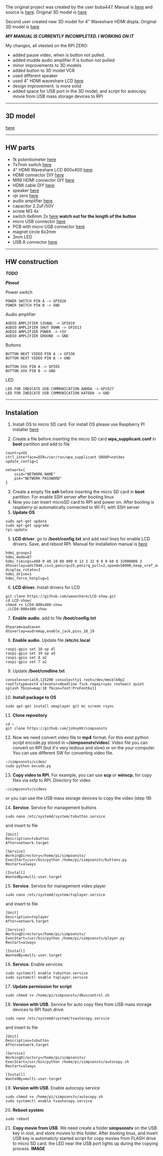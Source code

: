 
The original project was created by the user buba447. Manual is [here](https://withrow.io/simpsons-tv-build-guide) and source is [here](https://github.com/buba447/simpsonstv). Original 3D model is [here](https://www.thingiverse.com/thing:4943159)

Second user created new 3D model for 4" Waveshare HDMI displa. Original 3D model is [here](https://www.thingiverse.com/thing:5019648)

***MY MANUAL IS CURRENTLY INCOMPLETED. I WORKING ON IT***

My changes, all otested on the RPI ZERO:
- added pause video, when is button not pulled.
- added mudde audio amplifier if is button not pulled
- minor improvements to 3D models
- added button to 3D model VCR
- used different speaker
- used 4" HDMI waveshare LCD [here](https://www.waveshare.com/wiki/4inch_HDMI_LCD)
- design improvement. is more solid
- added space for USB port in the 3D model, and script for autocopy movie from USB mass storage devices to RPI 

---
3D model
---
[here](https://www.thingiverse.com/thing:5147344)

---
HW parts
---
- 1k potentiometer [here](https://www.tme.eu/en/details/pc16bu-1k-lin/cond-plastic-single-turn-potentiometers/omeg/)
- 7x7mm switch [here](https://www.aliexpress.com/item/32704922363.html)
- 4" HDMI Waveshare LCD 800x400 [here](https://rlx.sk/sk/9-5-lcd-display/5454-4inch-hdmi-lcd-800480-ips-waveshare-4-touch-screen-lcd-hdmi-interface-ips-screen-designed-for-raspberry-pi-12030.html)
- HDMI connector DIY [here](https://rpishop.cz/redukce/2176-waveshare-mini-hdmi-adapter-pro-diy-hdmi-kabel.html)
- MINI HDMI connector DIY [here](https://rpishop.cz/redukce/1205-waveshare-hdmi-adapter-pro-diy-hdmi-kabel-pravouhy.html)
- HDMI cable DIY [here](https://rpishop.cz/hdmi/1209-waveshare-diy-hdmi-plochy-kabel-02m.html)
- speaker [here](https://rpishop.cz/reproduktory/1204-waveshare-8-5w-reproduktor.html)
- rpi zero [here](https://rpishop.cz/zero/632-raspberry-pi-zero.html)
- audio amplifier [here](https://rlx.sk/sk/audio-voice-boards-speech-recognition/3397-mono-25w-class-d-audio-amplifier-pam8302-adafruit-2130.html)
- capacitor 2.2uF/50V
- screw M3 4x
- switch 6x6mm 2x [here](https://www.tme.eu/en/details/tact-64k/microswitches-tact/ninigi/) **watch out for the length of the button**
- micro USB connector [here](https://www.aliexpress.com/item/32916571891.html?spm=a2g0o.productlist.0.0.284c68canDNCGE&algo_pvid=d8468b46-a429-405d-a448-26761076313c&algo_exp_id=d8468b46-a429-405d-a448-26761076313c-5&pdp_ext_f=%7B%22sku_id%22%3A%2266023288418%22%7D)
- PCB with micro USB connector [here](https://www.aliexpress.com/item/4000484202812.html?spm=a2g0o.productlist.0.0.52451297eW2VB6&algo_pvid=d8623308-0e8e-433a-b8c3-d0a98947ac72&aem_p4p_detail=202111260636579663439259216280013679493&algo_exp_id=d8623308-0e8e-433a-b8c3-d0a98947ac72-9&pdp_ext_f=%7B%22sku_id%22%3A%2210000002007513401%22%7D)
- magnet circle 6x2mm
- 3mm LED
- USB A connector [here](https://www.aliexpress.com/item/4000806581109.html?spm=a2g0o.productlist.0.0.2c402a18K0POfK&algo_pvid=fe076f0d-f35f-4749-a6fb-6e73d8c0a93d&algo_exp_id=fe076f0d-f35f-4749-a6fb-6e73d8c0a93d-11&pdp_ext_f=%7B%22sku_id%22%3A%2210000008096938788%22%7D)

---
HW construction
---
***TODO***


***Pinout***

Power switch
```
POWER SWITCH PIN A -> GPIO26
POWER SWITCH PIN B -> GND
```
Audio amplifier
```
AUDIO AMPLIFIER SIGNAL -> GPIO19
AUDIO AMPLIFIER SHUT DOWN -> GPIO13
AUDIO AMPLIFIER POWER -> +5V
AUDIO AMPLIFIER GROUND -> GND
```
Buttons
```
BUTTON NEXT VIDEO PIN A -> GPIO6
BUTTON NEXT VIDEO PIN B -> GND

BUTTON XXX PIN A -> GPIO5
BUTTON XXX PIN B -> GND
```
LED
```
LED FOR INDICATE USB COMMUNICATION ANODA -> GPIO27
LED FOR INDICATE USB COMMUNICATION KATODA -> GND
```

---
Instalation
---
1. Install OS to micro SD card. For install OS please use Raspberry PI installer [here](https://www.raspberrypi.com/software/)

2. Create a file before inserting the micro SD card **wpa_supplicant.conf** in **boot** partition and add to file
```
country=US
ctrl_interface=DIR=/var/run/wpa_supplicant GROUP=netdev
update_config=1

network={
    ssid="NETWORK NAME"
    psk="NETWORK PASSWORD"
}
```
3. Create a empty file **ssh** before inserting the micro SD card in **boot** partition. For enable SSH server after booting linux
4. Now you can insert microSD card to RPI and power on. After booting is raspberry-pi automatically connected to WI-FI, with SSH server
5. **Update OS**
```
sudo apt-get update
sudo apt-get upgrade
rpi-update
```
5. **LCD driver**. go to **/boot/config.txt** and add next lines for enable LCD drivers. Save, and reboot RPI. Manual for installation  manual is [here](https://www.waveshare.com/wiki/4inch_HDMI_LCD)
```
hdmi_group=2
hdmi_mode=87
hdmi_timings=480 0 40 10 80 800 0 13 3 32 0 0 0 60 0 32000000 3
dtoverlay=ads7846,cs=1,penirq=25,penirq_pull=2,speed=50000,keep_vref_on=0,swapxy=0,pmax=255,xohms=150,xmin=200,xmax=3900,ymin=200,ymax=3900
display_rotate=3
hdmi_drive=1
hdmi_force_hotplug=1
```
6. **LCD driver.** Install drivers for LCD
```
git clone https://github.com/waveshare/LCD-show.git
cd LCD-show/
chmod +x LCD4-800x480-show
./LCD4-800x480-show
```
7. **Enable audio.** add to file **/boot/config.txt**
```
dtparam=audio=on
dtoverlay=audremap,enable_jack,pins_18_19
```
8. **Enable audio.** Update file **/etc/rc.local**
```
raspi-gpio set 18 op dl
raspi-gpio set 19 op a5 
raspi-gpio set 8 a2
raspi-gpio set 7 a2
```
9. Update **/boot/cmdline.txt**
```
console=serial0,115200 console=tty1 root=/dev/mmcblk0p2 rootfstype=ext4 elevator=deadline fsck.repair=yes rootwait quiet splash fbcon=map:10 fbcon=font:ProFont6x11
```
10. **Install package to OS**
```
sudo apt-get install omxplayer git mc screen rsync
```
11. **Clone repository**
```
cd ~
git clone https://github.com/johnyHV/simpsonstv
```
12. Now we need convert video file to **mp4** format. For this exist python script encode.py stored in **~/simpsonstv/video/**. Video file you can convert on RPI (but it's very tedious and slow) or on the your computer. You can use different SW for converting video file. 
```
~/simpsonstv/video/
sudo python encode.py
```
13. **Copy video to RPI**. For example, you can use **scp** or **winscp**, for copy files via ssfp to RPI. Directory for video
```
~/simpsonstv/videos
```
or you can use the USB mass storage devices to copy the video (step 18)

14. **Service**. Service for management buttons
```
sudo nano /etc/systemd/system/tvbutton.service
```
and insert to file
```
[Unit]
Description=tvbutton
After=network.target

[Service]
WorkingDirectory=/home/pi/simpsonstv/
ExecStart=/usr/bin/python /home/pi/simpsonstv/buttons.py
Restart=always

[Install]
WantedBy=multi-user.target
```
15. **Service**. Service for management video player
```
sudo nano /etc/systemd/system/tvplayer.service
```
and insert to file
```
[Unit]
Description=tvplayer
After=network.target

[Service]
WorkingDirectory=/home/pi/simpsonstv/
ExecStart=/usr/bin/python /home/pi/simpsonstv/player.py
Restart=always

[Install]
WantedBy=multi-user.target
```
16. **Service**. Enable services
```
sudo systemctl enable tvbutton.service
sudo systemctl enable tvplayer.service
```
17. **Update permission for script**
```
sudo chmod +x /home/pi/simpsonstv/dbuscontrol.sh
```
18. **Version with USB**. Service for auto copy files from USB mass storage devices to RPI flash drive. 
```
sudo nano /etc/systemd/system/tvautocopy.service
```
and insert to file
```
[Unit]
Description=tvbutton
After=network.target

[Service]
WorkingDirectory=/home/pi/simpsonstv/
ExecStart=/usr/bin/python /home/pi/simpsonstv/autocopy.sh
Restart=always

[Install]
WantedBy=multi-user.target
```
19. **Version with USB**. Enable autocopy service
```
sudo chmod +x /home/pi/simpsonstv/autocopy.sh
sudo systemctl enable tvautocopy.service
```
20. **Reboot system**
```
sudo reboot
```
21. **Copy movie from USB**. We need create a folder **simpsonstv** on the USB key in root, and store movies to this folder. After booting linux, and insert USB key is automaticly started script for copy movies from FLASH drive to micro SD card. the LED near the USB port lights up during the copying process.
**IMAGE**

